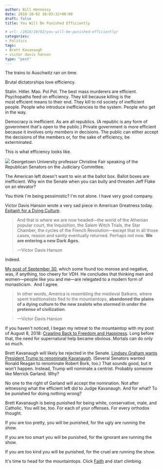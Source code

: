 ```yaml
---
author: Bill Hennessy
date: 2018-10-02 10:03:32+00:00
draft: false
title: You Will Be Punished Efficiently

# url: /2018/10/02/you-will-be-punished-efficiently/
categories:
- Politics
tags:
- Brett Kavanaugh
- victor davis hanson
type: "post"
---
```





The trains to Auschwitz ran on time. 







Brutal dictatorships love efficiency. 







Stalin. Hitler. Mao. Pol Pot. The best mass murderers are efficient. Psychopaths feed on efficiency. They kill because killing is the most efficient means to their end. They kill to rid society of inefficient people. People who introduce inefficiencies to the system. People who get in the way.







Democracy is inefficient. As are all republics. (A republic is any form of government that's open to the public.) Private government is more efficient because it involves only _members_ in decisions. The public can either accept the decisions of the members or, for the sake of efficiency, be exterminated.







This is what efficiency looks like. 





![](https://www.hennessysview.com/wp-content/uploads/2018/10/Screen-Shot-2018-10-02-at-4.43.42-AM.png)
Georgetown University professor Christine Fair speaking of the Republican Senators on the Judiciary Committee.





The American left doesn't want to win at the ballot box. Ballot boxes are inefficient. Why win the Senate when you can bully and threaten Jeff Flake on an elevator?







You think I'm being pessimistic? I'm not alone. I have very good company. 







Victor Davis Hanson wrote a very sad piece in American Greatness today.  [Epitaph for a Dying Culture](https://amgreatness.com/2018/09/30/epitaph-for-a-dying-culture/).







> And that is where we are now headed—the world of the Athenian popular court, the Inquisition, the Salem Witch Trials, the Star Chamber, the cycles of the French Revolution—except that in all those cases, reason and sanity eventually returned. Perhaps not now. **We are entering a new Dark Ages.**
> 
> —Victor Davis Hanson  








Indeed. 







[My post of September 30](https://www.hennessysview.com/2018/09/30/weve-never-been-closer-to-totalitarianism/), which some found too morose and negative, was, if anything, too cheery for VDH. He concludes that thinking men and women—people like you and me—are relegated to a modern form of monasticism.  And I agree.







> In other words, America is resembling the medieval Balkans, where spent traditionalists fled to the mountaintops, **abandoned the plains of a dying culture to the new zealots who stormed in under the pretense of civilization**.  

> 
> —Victor Davis Hanson







If you haven't noticed, I began my retreat to the mountaintop with my post of August 8, 2018: [Crawling Back to Freedom and Happiness](https://www.hennessysview.com/2018/08/08/crawling-back-to-happiness-and-freedom/). Long before that, the need for supernatural help became obvious. Mortals can do only so much. 







Brett Kavanaugh will likely be rejected in the Senate. [Lindsey Graham wants President Trump to renominate Kavanaugh](https://www.foxnews.com/politics/lindsey-graham-if-kavanaugh-vote-fails-trump-should-re-nominate-him-before-midterms-appeal-the-case-to-the-american-people). (Several Senators wanted Ronald Reagan to renominate Robert Bork, too.) That sounds good, but it won't happen. Instead, Trump will nominate a centrist. Probably someone like Merrick Garland. Why?







No one to the right of Garland will accept the nomination. Not after witnessing what the efficient left did to Judge Kavanaugh. And for what? To be punished for doing nothing wrong?







Brett Kavanaugh is being punished for being white, conservative, male, and Catholic. You will be, too. For each of your offenses. For every orthodox thought. 







If you are too pretty, you will be punished, for the ugly are running the show. 







If you are too smart you will be punished, for the ignorant are running the show.







If you are too kind you will be punished, for the cruel are running the show.







It's time to head for the mountaintops. Click [Faith](https://www.hennessysview.com/category/faith-2/) and start climbing.



